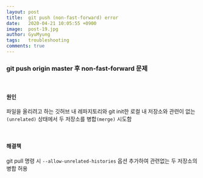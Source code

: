 ```yaml
---
layout: post
title:  git push (non-fast-forward) error
date:   2020-04-21 10:05:55 +0900
image:  post-19.jpg
author: GyuMyung
tags:   troubleshooting
comments: true
---
```

### git push origin master 후 non-fast-forward 문제

<br/>

#### 원인

파일을 올리려고 하는 깃허브 내 레파지토리와 git init한 로컬 내 저장소와 관련이 없는`(unrelated)` 상태에서 두 저장소를 병합`(merge)` 시도함

<br/>

#### 해결책

git pull 명령 시 `--allow-unrelated-histories` 옵션 추가하여 관련없는 두 저장소의 병합 허용

